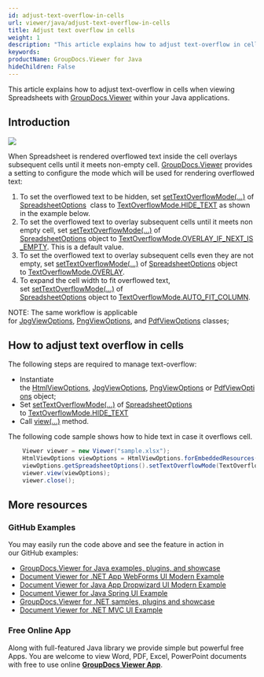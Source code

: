 ```yaml
---
id: adjust-text-overflow-in-cells
url: viewer/java/adjust-text-overflow-in-cells
title: Adjust text overflow in cells
weight: 1
description: "This article explains how to adjust text-overflow in cells when viewing Spreadsheets with GroupDocs.Viewer within your Java applications."
keywords: 
productName: GroupDocs.Viewer for Java
hideChildren: False
---
```

This article explains how to adjust text-overflow in cells when viewing Spreadsheets with [GroupDocs.Viewer](https://products.groupdocs.com/viewer) within your Java applications.

## Introduction

![](viewer/java/images/adjust-text-overflow-in-cells.png)

When Spreadsheet is rendered overflowed text inside the cell overlays subsequent cells until it meets non-empty cell. [GroupDocs.Viewer](https://products.groupdocs.com/viewer) provides a setting to configure the mode which will be used for rendering overflowed text:

1.  To set the overflowed text to be hidden, set [setTextOverflowMode(...)](https://apireference.groupdocs.com/viewer/java/com.groupdocs.viewer.options/SpreadsheetOptions#setTextOverflowMode(int)) of [SpreadsheetOptions](https://apireference.groupdocs.com/viewer/java/com.groupdocs.viewer.options/SpreadsheetOptions)  class to [TextOverflowMode.HIDE_TEXT](https://apireference.groupdocs.com/viewer/java/com.groupdocs.viewer.options/TextOverflowMode#HIDE_TEXT) as shown in the example below.
2.  To set the overflowed text to overlay subsequent cells until it meets non empty cell, set [setTextOverflowMode(...)](https://apireference.groupdocs.com/viewer/java/com.groupdocs.viewer.options/SpreadsheetOptions#setTextOverflowMode(int)) of [SpreadsheetOptions](https://apireference.groupdocs.com/viewer/java/com.groupdocs.viewer.options/SpreadsheetOptions) object to [TextOverflowMode.OVERLAY_IF_NEXT_IS_EMPTY](https://apireference.groupdocs.com/viewer/java/com.groupdocs.viewer.options/TextOverflowMode#OVERLAY_IF_NEXT_IS_EMPTY). This is a default value.
3.  To set the overflowed text to overlay subsequent cells even they are not empty, set [setTextOverflowMode(...)](https://apireference.groupdocs.com/viewer/java/com.groupdocs.viewer.options/SpreadsheetOptions#setTextOverflowMode(int)) of [SpreadsheetOptions](https://apireference.groupdocs.com/viewer/java/com.groupdocs.viewer.options/SpreadsheetOptions) object to [TextOverflowMode.OVERLAY](https://apireference.groupdocs.com/viewer/java/com.groupdocs.viewer.options/TextOverflowMode#OVERLAY).
4.  To expand the cell width to fit overflowed text, set [setTextOverflowMode(...)](https://apireference.groupdocs.com/viewer/java/com.groupdocs.viewer.options/SpreadsheetOptions#setTextOverflowMode(int)) of [SpreadsheetOptions](https://apireference.groupdocs.com/viewer/java/com.groupdocs.viewer.options/SpreadsheetOptions) object to [TextOverflowMode.AUTO_FIT_COLUMN](https://apireference.groupdocs.com/viewer/java/com.groupdocs.viewer.options/TextOverflowMode#AUTO_FIT_COLUMN). 

NOTE: The same workflow is applicable for [JpgViewOptions](https://apireference.groupdocs.com/viewer/java/com.groupdocs.viewer.options/JpgViewOptions), [PngViewOptions](https://apireference.groupdocs.com/viewer/java/com.groupdocs.viewer.options/PngViewOptions), and [PdfViewOptions](https://apireference.groupdocs.com/viewer/java/com.groupdocs.viewer.options/PdfViewOptions) classes;

## How to adjust text overflow in cells 

The following steps are required to manage text-overflow:

*   Instantiate the [HtmlViewOptions](https://apireference.groupdocs.com/viewer/java/com.groupdocs.viewer.options/HtmlViewOptions), [JpgViewOptions](https://apireference.groupdocs.com/viewer/java/com.groupdocs.viewer.options/JpgViewOptions), [PngViewOptions](https://apireference.groupdocs.com/viewer/java/com.groupdocs.viewer.options/PngViewOptions) or [PdfViewOptions](https://apireference.groupdocs.com/viewer/java/com.groupdocs.viewer.options/PdfViewOptions) object;
*   Set [setTextOverflowMode(...)](https://apireference.groupdocs.com/viewer/java/com.groupdocs.viewer.options/SpreadsheetOptions#setTextOverflowMode(int)) of [SpreadsheetOptions](https://apireference.groupdocs.com/viewer/java/com.groupdocs.viewer.options/SpreadsheetOptions) to [TextOverflowMode.HIDE_TEXT](https://apireference.groupdocs.com/viewer/java/com.groupdocs.viewer.options/TextOverflowMode#HIDE_TEXT)
*   Call [view(...)](https://apireference.groupdocs.com/viewer/java/com.groupdocs.viewer/Viewer#view(com.groupdocs.viewer.options.ViewOptions)) method.

The following code sample shows how to hide text in case it overflows cell.

```java
    Viewer viewer = new Viewer("sample.xlsx");
    HtmlViewOptions viewOptions = HtmlViewOptions.forEmbeddedResources();
    viewOptions.getSpreadsheetOptions().setTextOverflowMode(TextOverflowMode.HIDE_TEXT);
    viewer.view(viewOptions);
    viewer.close();
```

## More resources
### GitHub Examples
You may easily run the code above and see the feature in action in our GitHub examples:
*   [GroupDocs.Viewer for Java examples, plugins, and showcase](https://github.com/groupdocs-viewer/GroupDocs.Viewer-for-Java)
*   [Document Viewer for .NET App WebForms UI Modern Example](https://github.com/groupdocs-viewer/GroupDocs.Viewer-for-Java-WebForms)    
*   [Document Viewer for Java App Dropwizard UI Modern Example](https://github.com/groupdocs-viewer/GroupDocs.Viewer-for-Java-Dropwizard)    
*   [Document Viewer for Java Spring UI Example](https://github.com/groupdocs-viewer/GroupDocs.Viewer-for-Java-Spring)
*   [GroupDocs.Viewer for .NET samples, plugins and showcase](https://github.com/groupdocs-viewer/GroupDocs.Viewer-for-.NET)
*   [Document Viewer for .NET MVC UI Example](https://github.com/groupdocs-viewer/GroupDocs.Viewer-for-Java-MVC)     

### Free Online App
Along with full-featured Java library we provide simple but powerful free Apps.
You are welcome to view Word, PDF, Excel, PowerPoint documents with free to use online **[GroupDocs Viewer App](https://products.groupdocs.app/viewer)**.